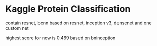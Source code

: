 # Kaggle Protein Classification

contain resnet, bcnn based on resnet, inception v3, densenet and one custom net

highest score for now is 0.469 based on bninception
